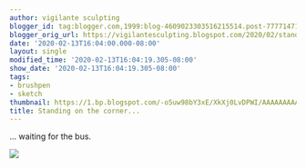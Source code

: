 ```yaml
---
author: vigilante sculpting
blogger_id: tag:blogger.com,1999:blog-4609023303516215514.post-7777147129751167091
blogger_orig_url: https://vigilantesculpting.blogspot.com/2020/02/standing-on-corner.html
date: '2020-02-13T16:04:00.000-08:00'
layout: single
modified_time: '2020-02-13T16:04:19.305-08:00'
show_date: '2020-02-13T16:04:19.305-08:00'
tags:
- brushpen
- sketch
thumbnail: https://1.bp.blogspot.com/-o5uw98bY3xE/XkXj0LvDPWI/AAAAAAAAA2I/GGwP2NgM-2YaWVOmTaEB2j4RWLrDU7bWQCLcBGAsYHQ/s320-c/Scan2020-02-04_165612.jpg
title: Standing on the corner...
---
```

... waiting for the bus.  
  

![](https://1.bp.blogspot.com/-o5uw98bY3xE/XkXj0LvDPWI/AAAAAAAAA2I/GGwP2NgM-2YaWVOmTaEB2j4RWLrDU7bWQCLcBGAsYHQ/s1600/Scan2020-02-04_165612.jpg)

  
